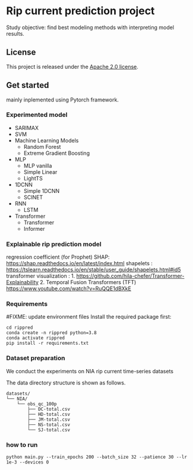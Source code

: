 # Rip current prediction project
Study objective: find best modeling methods with interpreting model results.

## License
This project is released under the [Apache 2.0 license](LICENSE).


## Get started
mainly inplemented using Pytorch framework.


### Experimented model
* SARIMAX
* SVM
* Machine Learning Models
    - Random Forest
    - Extreme Gradient Boosting
* MLP
    - MLP vanilla
    - Simple Linear
    - LightTS
* 1DCNN
    - Simple 1DCNN
    - SCINET
* RNN
    - LSTM
* Transformer
    - Transformer
    - Informer


### Explainable rip prediction model
regression coefficient (for Prophet)
SHAP: https://shap.readthedocs.io/en/latest/index.html
shapelets : https://tslearn.readthedocs.io/en/stable/user_guide/shapelets.html#id5
transformer visualization : 
    1. https://github.com/hila-chefer/Transformer-Explainability
    2. Temporal Fusion Transformers (TFT)
       https://www.youtube.com/watch?v=RuQQE1dBXkE


### Requirements
#FIXME: update environment files
Install the required package first:
```
cd rippred
conda create -n rippred python=3.8
conda activate rippred
pip install -r requirements.txt
```

### Dataset preparation
We conduct the experiments on NIA rip current time-series datasets

The data directory structure is shown as follows. 
```
datasets/
└── NIA/
    └── obs_qc_100p
        ├── DC-total.csv
        ├── HD-total.csv
        ├── JM-total.csv
        ├── NS-total.csv
        └── SJ-total.csv
```

### how to run
```
python main.py --train_epochs 200 --batch_size 32 --patience 30 --lr 1e-3 --devices 0
```
